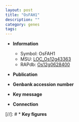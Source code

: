 ```yaml
---
layout: post
title: "OsFAH1"
description: ""
category: genes
tags: 
---
```


* **Information**  
    + Symbol: OsFAH1  
    + MSU: [LOC_Os12g43363](http://rice.uga.edu/cgi-bin/ORF_infopage.cgi?orf=LOC_Os12g43363)  
    + RAPdb: [Os12g0628400](http://rapdb.dna.affrc.go.jp/viewer/gbrowse_details/irgsp1?name=Os12g0628400)  

* **Publication**  

* **Genbank accession number**  

* **Key message**  

* **Connection**  

[//]: # * **Key figures**  


